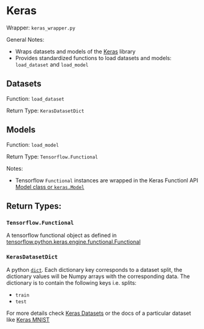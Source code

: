# Keras

Wrapper: `keras_wrapper.py`

General Notes:

- Wraps datasets and models of the [Keras](https://keras.io/) library
- Provides standardized functions to load datasets and models: `load_dataset` and `load_model`

## Datasets

Function: `load_dataset`

Return Type: `KerasDatasetDict`

## Models

Function: `load_model`

Return Type: `Tensorflow.Functional`

Notes:

- Tensorflow `Functional` instances are wrapped in the Keras Functionl API [Model class or `keras.Model`](https://keras.io/api/models/model/)

## Return Types:

### `Tensorflow.Functional`

A tensorflow functional object as defined in [tensorflow.python.keras.engine.functional.Functional](https://www.tensorflow.org/api_docs/python/tf/keras/Model#top_of_page)

### `KerasDatasetDict`

A python [`dict`](https://docs.python.org/3/tutorial/datastructures.html#dictionaries). Each dictionary key corresponds to a dataset split, the dictionary values will be Numpy arrays with the corresponding data. The dictionary is to contain the following keys i.e. splits:

- `train`
- `test`

For more details check [Keras Datasets](https://keras.io/api/datasets/) or the docs of a particular dataset like [Keras MNIST](https://keras.io/api/datasets/mnist/)
